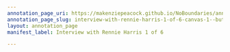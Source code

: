 ```yaml
---
annotation_page_uri: https://makenziepeacock.github.io/NoBoundaries/annotations/interview-with-rennie-harris-1-of-6-canvas-1--but-not-enough-to-have--.json
annotation_page_slug: interview-with-rennie-harris-1-of-6-canvas-1--but-not-enough-to-have--
layout: annotation_page
manifest_label: Interview with Rennie Harris 1 of 6

---
```


